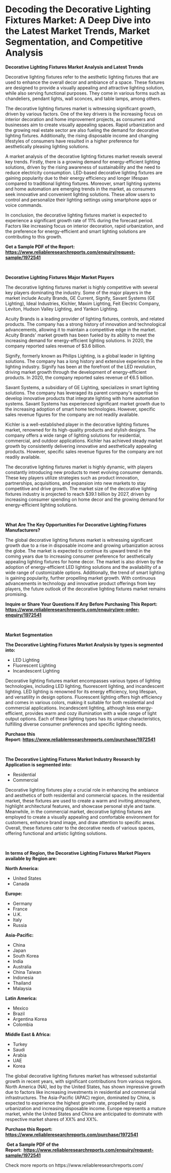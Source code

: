 <p><h1>Decoding the Decorative Lighting Fixtures Market: A Deep Dive into the Latest Market Trends, Market Segmentation, and Competitive Analysis</h1></p><p><strong>Decorative Lighting Fixtures Market Analysis and Latest Trends</strong></p>
<p><p>Decorative lighting fixtures refer to the aesthetic lighting fixtures that are used to enhance the overall decor and ambiance of a space. These fixtures are designed to provide a visually appealing and attractive lighting solution, while also serving functional purposes. They come in various forms such as chandeliers, pendant lights, wall sconces, and table lamps, among others.</p><p>The decorative lighting fixtures market is witnessing significant growth, driven by various factors. One of the key drivers is the increasing focus on interior decoration and home improvement projects, as consumers and businesses aim to create visually appealing spaces. Rapid urbanization and the growing real estate sector are also fueling the demand for decorative lighting fixtures. Additionally, the rising disposable income and changing lifestyles of consumers have resulted in a higher preference for aesthetically pleasing lighting solutions.</p><p>A market analysis of the decorative lighting fixtures market reveals several key trends. Firstly, there is a growing demand for energy-efficient lighting solutions, driven by the rising awareness of sustainability and the need to reduce electricity consumption. LED-based decorative lighting fixtures are gaining popularity due to their energy efficiency and longer lifespan compared to traditional lighting fixtures. Moreover, smart lighting systems and home automation are emerging trends in the market, as consumers seek innovative and convenient lighting solutions. These allow users to control and personalize their lighting settings using smartphone apps or voice commands.</p><p>In conclusion, the decorative lighting fixtures market is expected to experience a significant growth rate of 11% during the forecast period. Factors like increasing focus on interior decoration, rapid urbanization, and the preference for energy-efficient and smart lighting solutions are contributing to this growth.</p></p>
<p><strong>Get a Sample PDF of the Report:&nbsp; <a href="https://www.reliableresearchreports.com/enquiry/request-sample/1972541">https://www.reliableresearchreports.com/enquiry/request-sample/1972541</a></strong></p>
<p>&nbsp;</p>
<p><strong>Decorative Lighting Fixtures Major Market Players</strong></p>
<p><p>The decorative lighting fixtures market is highly competitive with several key players dominating the industry. Some of the major players in the market include Acuity Brands, GE Current, Signify, Savant Systems (GE Lighting), Ideal Industries, Kichler, Maxim Lighting, Feit Electric Company, Leviton, Hudson Valley Lighting, and Yankon Lighting.</p><p>Acuity Brands is a leading provider of lighting fixtures, controls, and related products. The company has a strong history of innovation and technological advancements, allowing it to maintain a competitive edge in the market. Acuity Brands' market growth has been fueled by its ability to meet the increasing demand for energy-efficient lighting solutions. In 2020, the company reported sales revenue of $3.6 billion.</p><p>Signify, formerly known as Philips Lighting, is a global leader in lighting solutions. The company has a long history and extensive experience in the lighting industry. Signify has been at the forefront of the LED revolution, driving market growth through the development of energy-efficient products. In 2020, the company reported sales revenue of €6.5 billion.</p><p>Savant Systems, a subsidiary of GE Lighting, specializes in smart lighting solutions. The company has leveraged its parent company's expertise to develop innovative products that integrate lighting with home automation systems. Savant Systems has experienced significant market growth due to the increasing adoption of smart home technologies. However, specific sales revenue figures for the company are not readily available.</p><p>Kichler is a well-established player in the decorative lighting fixtures market, renowned for its high-quality products and stylish designs. The company offers a wide range of lighting solutions for residential, commercial, and outdoor applications. Kichler has achieved steady market growth by consistently delivering innovative and aesthetically appealing products. However, specific sales revenue figures for the company are not readily available.</p><p>The decorative lighting fixtures market is highly dynamic, with players constantly introducing new products to meet evolving consumer demands. These key players utilize strategies such as product innovation, partnerships, acquisitions, and expansion into new markets to stay competitive and drive growth. The market size of the decorative lighting fixtures industry is projected to reach $39.1 billion by 2027, driven by increasing consumer spending on home decor and the growing demand for energy-efficient lighting solutions.</p></p>
<p>&nbsp;</p>
<p><strong>What Are The Key Opportunities For Decorative Lighting Fixtures Manufacturers?</strong></p>
<p><p>The global decorative lighting fixtures market is witnessing significant growth due to a rise in disposable income and growing urbanization across the globe. The market is expected to continue its upward trend in the coming years due to increasing consumer preference for aesthetically appealing lighting fixtures for home decor. The market is also driven by the adoption of energy-efficient LED lighting solutions and the availability of a wide range of customizable options. Additionally, the trend of smart lighting is gaining popularity, further propelling market growth. With continuous advancements in technology and innovative product offerings from key players, the future outlook of the decorative lighting fixtures market remains promising.</p></p>
<p><strong>Inquire or Share Your Questions If Any Before Purchasing This Report: <a href="https://www.reliableresearchreports.com/enquiry/pre-order-enquiry/1972541">https://www.reliableresearchreports.com/enquiry/pre-order-enquiry/1972541</a></strong></p>
<p>&nbsp;</p>
<p><strong>Market Segmentation</strong></p>
<p><strong>The Decorative Lighting Fixtures Market Analysis by types is segmented into:</strong></p>
<p><ul><li>LED Lighting</li><li>Fluorescent Lighting</li><li>Incandescent Lighting</li></ul></p>
<p><p>Decorative lighting fixtures market encompasses various types of lighting technologies, including LED lighting, fluorescent lighting, and incandescent lighting. LED lighting is renowned for its energy efficiency, long lifespan, and versatility in design options. Fluorescent lighting offers high efficiency and comes in various colors, making it suitable for both residential and commercial applications. Incandescent lighting, although less energy-efficient, provides warm and cozy illumination with a wide range of light output options. Each of these lighting types has its unique characteristics, fulfilling diverse consumer preferences and specific lighting needs.</p></p>
<p><strong>Purchase this Report:&nbsp;<a href="https://www.reliableresearchreports.com/purchase/1972541">https://www.reliableresearchreports.com/purchase/1972541</a></strong></p>
<p>&nbsp;</p>
<p><strong>The Decorative Lighting Fixtures Market Industry Research by Application is segmented into:</strong></p>
<p><ul><li>Residential</li><li>Commercial</li></ul></p>
<p><p>Decorative lighting fixtures play a crucial role in enhancing the ambiance and aesthetics of both residential and commercial spaces. In the residential market, these fixtures are used to create a warm and inviting atmosphere, highlight architectural features, and showcase personal style and taste. Meanwhile, in the commercial market, decorative lighting fixtures are employed to create a visually appealing and comfortable environment for customers, enhance brand image, and draw attention to specific areas. Overall, these fixtures cater to the decorative needs of various spaces, offering functional and artistic lighting solutions.</p></p>
<p>&nbsp;</p>
<p><strong>In terms of Region, the Decorative Lighting Fixtures Market Players available by Region are:</strong></p>
<p>
    <p> <strong> North America: </strong>
        <ul>
            <li>United States</li>
            <li>Canada</li>
        </ul>
        </p> 
    <p> <strong> Europe: </strong>
        <ul>
            <li>Germany</li>
            <li>France</li>
            <li>U.K.</li>
            <li>Italy</li>
            <li>Russia</li>
        </ul>
        </p> 
    <p> <strong> Asia-Pacific: </strong>
        <ul>
            <li>China</li>
            <li>Japan</li>
            <li>South Korea</li>
            <li>India</li>
            <li>Australia</li>
            <li>China Taiwan</li>
            <li>Indonesia</li>
            <li>Thailand</li>
            <li>Malaysia</li>
        </ul>
        </p> 
    <p> <strong> Latin America: </strong>
        <ul>
            <li>Mexico</li>
            <li>Brazil</li>
            <li>Argentina Korea</li>
            <li>Colombia</li>
        </ul>
        </p> 
    <p> <strong> Middle East & Africa: </strong>
        <ul>
            <li>Turkey</li>
            <li>Saudi</li>
            <li>Arabia</li>
            <li>UAE</li>
            <li>Korea</li>
        </ul>
    </p>
    </p>
<p><p>The global decorative lighting fixtures market has witnessed substantial growth in recent years, with significant contributions from various regions. North America (NA), led by the United States, has shown impressive growth due to factors like increasing investments in residential and commercial infrastructures. The Asia-Pacific (APAC) region, dominated by China, is expected to experience the highest growth rate, propelled by rapid urbanization and increasing disposable income. Europe represents a mature market, while the United States and China are anticipated to dominate with respective market shares of XX% and XX%.</p></p>
<p><strong>Purchase this Report: <a href="https://www.reliableresearchreports.com/purchase/1972541">https://www.reliableresearchreports.com/purchase/1972541</a></strong></p>
<p>&nbsp;<strong>Get a Sample PDF of the Report:&nbsp;&nbsp;<a href="https://www.reliableresearchreports.com/enquiry/request-sample/1972541">https://www.reliableresearchreports.com/enquiry/request-sample/1972541</a></strong></p>
<p><strong></strong></p>
<p>Check more reports on https://www.reliableresearchreports.com/</p>